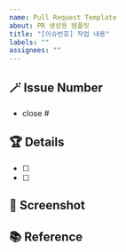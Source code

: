 ```yaml
---
name: Pull Request Template
about: PR 생성용 템플릿
title: "[이슈번호] 작업 내용"
labels: ""
assignees: ""
---
```


<!-- PR 이름은 '[이슈번호] 작업 내용'으로 통일할게요! -->

## 🪄 Issue Number

<!-- # 뒤에 이슈넘버를 써서 이슈를 닫아주세요 -->

-   close #

## 🏆 Details

<!-- 실제로 변경한 사항을 설명해주세요.-->

-   [ ]
-   [ ]

## 📸 Screenshot

<!-- 팀원들이 이해하기 쉽도록 스크린샷을 첨부해주세요. -->

## 📚 Reference

<!-- 참고한 사이트가 있다면 링크를 공유해주세요. -->
